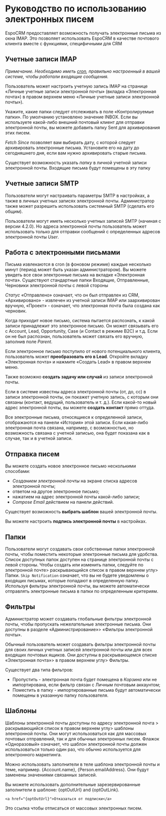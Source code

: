 # Руководство по использованию электронных писем

EspoCRM предоставляет возможность получать электронные письма из окна IMAP. Это позволяет использовать EspoCRM в качестве почтового клиента вместе с функциями, специфичными для CRM

## Учетные записи IMAP

*Примечание. Необходимо иметь [cron](https://github.com/espocrm/documentation/blob/master/administration/server-configuration.md#setup-a-crontab), правильно настроенный в вашей системе, чтобы работали входящие сообщения.*

Пользователь может настроить учетную запись IMAP на странице «Личные учетные записи электронной почты» (вкладка «Электронная почта») в правом верхнем меню «Личные учетные записи электронной почты»).

Укажите, какие папки следует отслеживать в поле «Контролируемые папки». По умолчанию установлено значение INBOX. Если вы используете какой-либо внешний почтовый клиент для отправки электронной почты, вы можете добавить папку Sent для архивирования этих писем.

*Fetch Since* позволяет вам выбирать дату, с которой следует архивировать электронные письма. Установите его на дату до сегодняшнего дня, если вам нужно архивировать старые письма.

Существует возможность указать *папку* в личной учетной записи электронной почты. Входящие письма будут помещены в эту папку

## Учетные записи SMTP

Пользователи могут настраивать параметры SMTP в настройках, а также в личных учетных записях электронной почты. Администратор также может разрешить использовать системный SMTP (сделать его общим).

Пользователи могут иметь несколько учетных записей SMTP (начиная с версии 4.2.0). Но адреса электронной почты пользователь может использовать только для отправки сообщений с определенных адресов электронной почты *User*.

## Работа с электронными письмами

Письма извлекаются в cron (в фоновом режиме) каждые несколько минут (период может быть указан администратором). Вы можете увидеть все свои электронные письма на вкладке «Электронная почта». Существуют стандартные папки Входящие, Отправленные, Черновики электронной почты с левой стороны

*Статус* «Отправлено» означает, что он был отправлен из CRM, «Архивировано» - извлечен из учетной записи IMAP или заархивирован вручную, «Проект» - означает, что электронная почта была создана как черновик.

Когда приходит новое письмо, система пытается распознать, к какой записи принадлежит это электронное письмо. Он может связывать его с Account, Lead, Opportunity, Case (и Contact в режиме B2C) и т.д. Если он не был распознан, пользователь может связать его вручную, заполнив поле *Parent*.

Если электронное письмо поступило от нового потенциального клиента, пользователь может **преобразовать его в Lead**. Откройте вкладку «Электронная почта» и нажмите «Создать Lead» в правом верхнем меню.

Также возможно **создать задачу или случай** из записи электронной почты.

Если в системе известны адреса электронной почты (от, до, cc) в записи электронной почты, он покажет учетную запись, с которым они связаны (контакт, ведущий, пользователь и т. д.). Если какой-то новый адрес электронной почты, вы можете **создать контакт** прямо оттуда.

Все электронные письма, относящиеся к определенной записи, отображаются на панели «История» этой записи. Если какая-либо электронная почта связана, например, с возможностью, но возможность связана с учетной записью, она будет показана как в случае, так и в учетной записи.

## Отправка писем

Вы можете создать новое электронное письмо несколькими способами:
* *Созданием электронной почты* на экране списка адресов электронной почты;
* ответом на другое электронное письмо;
* нажатием на адрес электронной почты какой-либо записи;
* *Compose Email* действием на панели действий.

Существует возможность **выбрать шаблон** вашей электронной почты.

Вы можете настроить **подпись электронной почты** в настройках.

## Папки

Пользователи могут создавать свои собственные папки электронной почты, чтобы поместить некоторые электронные письма для удобства. Список доступных папок доступен на странице электронной почты с левой стороны. Чтобы создать или изменить папки, следуйте по электронной почте> раскрывающийся список в правом верхнем углу> Папки. `Skip Notification` означает, что вы не будете уведомлены о входящих письмах, которые попадают в определенную папку. Используя фильтры электронной почты, вы можете автоматически отправлять электронные письма в папки по определенным критериям.

## Фильтры

Администратор может создавать глобальные фильтры электронной почты, чтобы пропускать нежелательные электронные письма. Они доступны в разделе «Администрирование»> «Фильтры электронной почты».

Обычный пользователь может создавать фильтры электронной почты для своих личных учетных записей электронной почты или для всех входящих почтовых ящиков. Они доступны в раскрывающемся списке «Электронная почта»> в правом верхнем углу> Фильтры.

Существует два типа фильтров:
* Пропустить - электронная почта будет помещена в *Корзина* или не импортирована, если фильтр связан с Личным почтовым аккаунтом;
* Поместить в папку - импортированные письма будут автоматически помещены в указанную папку пользователя.

## Шаблоны

Шаблоны электронной почты доступны по адресу электронной почта > раскрывающийся список в правом верхнем углу> шаблоны электронной почты. Они могут использоваться как для массовых почтовых отправлений, так и для обычных электронных писем. Флажок «Одноразовый» означает, что шаблон электронной почты должен использоваться только один раз, что обычно используется для электронного маркетинга.

Можно использовать заполнители в теле шаблона электронной почты и теме, например. {Account.name}, {Person.emailAddress}. Они будут заменены значениями связанных записей.

Вы можете использовать дополнительные зарезервированные заполнители в шаблоне: {optOutUrl} and {optOutLink}.
```
<a href="{optOutUrl}">Отказаться от подписки</a>
```
Это ссылка чтобы отписаться от массовых электронных писем.
